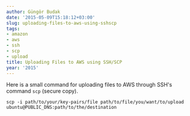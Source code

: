 ```yaml
---
author: Güngör Budak
date: '2015-05-09T15:18:12+03:00'
slug: uploading-files-to-aws-using-sshscp
tags:
- amazon
- aws
- ssh
- scp
- upload
title: Uploading Files to AWS using SSH/SCP
year: '2015'
---
```


Here is a small command for uploading files to AWS through SSH's command `scp` (secure copy).

    scp -i path/to/your/key-pairs/file path/to/file/you/want/to/upload ubuntu@PUBLIC_DNS:path/to/the/destination
